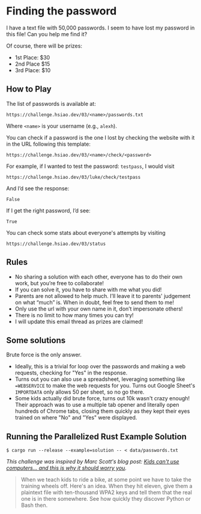 # Finding the password

I have a text file with 50,000 passwords. I seem to have lost my password in this file! Can you help
me find it?

Of course, there will be prizes:

- 1st Place: \$30
- 2nd Place \$15
- 3rd Place: \$10

## How to Play

The list of passwords is available at:

    https://challenge.hsiao.dev/03/<name>/passwords.txt

Where `<name>` is your username (e.g., `alexh`).

You can check if a password is the one I lost by checking the website with it in the URL following this template:

    https://challenge.hsiao.dev/03/<name>/check/<password>

For example, if I wanted to test the password: `testpass`, I would visit

    https://challenge.hsiao.dev/03/luke/check/testpass

And I’d see the response:

    False

If I get the right password, I’d see:

    True

You can check some stats about everyone's attempts by visiting

    https://challenge.hsiao.dev/03/status

## Rules

- No sharing a solution with each other, everyone has to do their own work, but you’re free to collaborate!
- If you can solve it, you have to share with me what you did!
- Parents are not allowed to help much. I’ll leave it to parents' judgement on what “much” is. When in doubt, feel free to send them to me!
- Only use the url with your own name in it, don’t impersonate others!
- There is no limit to how many times you can try!
- I will update this email thread as prizes are claimed!

## Some solutions

Brute force is the only answer.

- Ideally, this is a trivial for loop over the passwords and making a web requests, checking for
  "Yes" in the response.
- Turns out you can also use a spreadsheet, leveraging something like `=WEBSERVICE` to make the web
  requests for you. Turns out Google Sheet's `IMPORTDATA` only allows 50 per sheet, so no go there.
- Some kids actually did brute force, turns out 10k wasn't crazy enough! Their approach was to use a
  multiple tab opener and literally open hundreds of Chrome tabs, closing them quickly as they kept
  their eyes trained on where "No" and "Yes" were displayed.

## Running the Parallelized Rust Example Solution

```
$ cargo run --release --example=solution -- < data/passwords.txt
```

_This challenge was inspired by Marc Scott's blog post: [Kids can't use computers... and this is why
it should worry you](http://www.coding2learn.org/blog/2013/07/29/kids-cant-use-computers/)._

> When we teach kids to ride a bike, at some point we have to take the training wheels off. Here's
> an idea. When they hit eleven, give them a plaintext file with ten-thousand WPA2 keys and tell
> them that the real one is in there somewhere. See how quickly they discover Python or Bash then.

